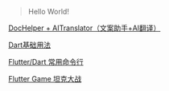 > Hello World!

[DocHelper + AITranslator（文案助手+AI翻译）](instruction.md)

[Dart基础用法](dart_basic.md)

[Flutter/Dart 常用命令行](flutter_dart_command.md)

[Flutter Game 坦克大战](tank_combat.md)